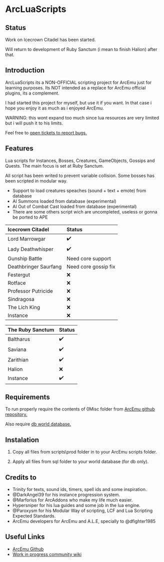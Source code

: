 # ArcLuaScripts

## Status

Work on Icecrown Citadel has been started.

Will return to development of Ruby Sanctum (i mean to finish Halion) after that.

## Introduction

ArcLuaScripts its a NON-OFFICIAL scripting project for ArcEmu just for learning purposes. Its NOT intended as a replace for ArcEmu official plugins, its a complement.

I had started this project for myself, but use it if you want. In that case i hope you enjoy it as much as i enjoyed ArcEmu.

WARNING: this wont expand too much since lua resources are very limited but i will push it to his limits.

Feel free to [open tickets to report bugs.](https://github.com/cressidagp/arcluascripts/issues/new)


## Features

Lua scripts for Instances, Bosses, Creatures, GameObjects, Gossips and Quests. The main focus is set at Ruby Sanctum.

All script has been writed to prevent variable collision. Some bosses has been scripted in modular way.

* Support to load creatures speaches (sound + text + emote) from database
* AI Summons loaded from database (experimental)
* AI Out of Combat Cast loaded from database (experimental)
* There are some others script wich are uncompleted, useless or gonna be ported to APE

Icecrown Citadel  | Status
:-- | :--
Lord Marrowgar | :heavy_check_mark:
Lady Deathwhisper | :heavy_check_mark:
Gunship Battle | Need core support
Deathbringer Saurfang | Need core gossip fix
Festergut | :x:
Rotface | :x:
Professor Putricide | :x:
Sindragosa | :x:
The Lich King | :x:
Instance | :x:

The Ruby Sanctum  | Status
:-- | :--
Baltharus | :heavy_check_mark:
Saviana | :heavy_check_mark:
Zarithian | :heavy_check_mark:
Halion | :x:
Instance | :heavy_check_mark:


## Requirements

To run properly require the contents of 0Misc folder from [ArcEmu github repository.](https://github.com/arcemu/arcemu/tree/master/src/scripts/lua/0Misc)

Also require [db world database.](https://github.com/arcemu/db)


## Instalation

1. Copy all files from scripts\prod folder in to your ArcEmu scripts folder.

2. Apply all files from sql folder to your world database (for db only).


## Credits to

* Trinity for texts, sound ids, timers, spell ids and some inspiration.
* @DarkAngel39 for his instance progression system.
* @Marforius for ArcAddons who make my life much easier.
* Hypersniper for his lua guides and some job in the lua engine.
* @Paroxysm for his Modular Way of scripting, LCF and Lua Scripting Expected Standards.
* ArcEmu developers for ArcEmu and A.L.E, specially to @dfighter1985


## Useful Links

* [ArcEmu Github](https://github.com/arcemu)
* [Work in progress community wiki](https://arcemu.fandom.com/wiki/Arcemu_Wiki)